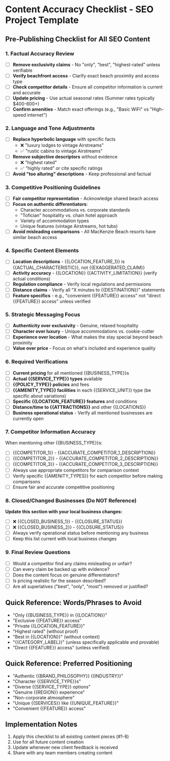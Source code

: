 # Content Accuracy Checklist - SEO Project Template

## Pre-Publishing Checklist for All SEO Content

### 1. Factual Accuracy Review
- [ ] **Remove exclusivity claims** - No "only", "best", "highest-rated" unless verifiable
- [ ] **Verify beachfront access** - Clarify exact beach proximity and access type
- [ ] **Check competitor details** - Ensure all competitor information is current and accurate
- [ ] **Update pricing** - Use actual seasonal rates (Summer rates typically $400-600+)
- [ ] **Confirm amenities** - Match exact offerings (e.g., "Basic WiFi" vs "High-speed internet")

### 2. Language and Tone Adjustments
- [ ] **Replace hyperbolic language** with specific facts
  - ❌ "luxury lodges to vintage Airstreams" 
  - ✅ "rustic cabins to vintage Airstreams"
- [ ] **Remove subjective descriptors** without evidence
  - ❌ "highest rated"
  - ✅ "highly rated" or cite specific ratings
- [ ] **Avoid "too alluring" descriptions** - Keep professional and factual

### 3. Competitive Positioning Guidelines
- [ ] **Fair competitor representation** - Acknowledge shared beach access
- [ ] **Focus on authentic differentiators**:
  - Character accommodations vs. corporate standards
  - "Tofician" hospitality vs. chain hotel approach
  - Variety of accommodation types
  - Unique features (vintage Airstreams, hot tubs)
- [ ] **Avoid misleading comparisons** - All MacKenzie Beach resorts have similar beach access

### 4. Specific Content Elements
- [ ] **Location descriptions** - {{LOCATION_FEATURE_1}} is {{ACTUAL_CHARACTERISTIC}}, not {{EXAGGERATED_CLAIM}}
- [ ] **Activity accuracy** - {{LOCATION}} {{ACTIVITY_LIMITATION}} (verify actual conditions)
- [ ] **Regulation compliance** - Verify local regulations and permissions
- [ ] **Distance claims** - Verify all "X minutes to {{DESTINATION}}" statements  
- [ ] **Feature specifics** - e.g., "convenient {{FEATURE}} access" not "direct {{FEATURE}} access" unless verified

### 5. Strategic Messaging Focus
- [ ] **Authenticity over exclusivity** - Genuine, relaxed hospitality
- [ ] **Character over luxury** - Unique accommodations vs. cookie-cutter
- [ ] **Experience over location** - What makes the stay special beyond beach proximity
- [ ] **Value over price** - Focus on what's included and experience quality

### 6. Required Verifications
- [ ] **Current pricing** for all mentioned {{BUSINESS_TYPE}}s
- [ ] **Actual {{SERVICE_TYPE}} types** available
- [ ] **{{POLICY_TYPE}} policies** and fees
- [ ] **{{AMENITY_TYPE}} facilities** in each {{SERVICE_UNIT}} type (be specific about variations)
- [ ] **Specific {{LOCATION_FEATURE}} features** and conditions
- [ ] **Distance/time to {{ATTRACTIONS}}** and other {{LOCATIONS}}
- [ ] **Business operational status** - Verify all mentioned businesses are currently open

### 7. Competitor Information Accuracy
When mentioning other {{BUSINESS_TYPE}}s:
- [ ] {{COMPETITOR_1}} - {{ACCURATE_COMPETITOR_1_DESCRIPTION}}
- [ ] {{COMPETITOR_2}} - {{ACCURATE_COMPETITOR_2_DESCRIPTION}}
- [ ] {{COMPETITOR_3}} - {{ACCURATE_COMPETITOR_3_DESCRIPTION}}
- [ ] Always use appropriate competitors for comparison context
- [ ] Verify specific {{AMENITY_TYPES}} for each competitor before making comparisons
- [ ] Ensure fair and accurate competitive positioning

### 8. Closed/Changed Businesses (Do NOT Reference)
**Update this section with your local business changes:**
- [ ] ❌ {{CLOSED_BUSINESS_1}} - {{CLOSURE_STATUS}}
- [ ] ❌ {{CLOSED_BUSINESS_2}} - {{CLOSURE_STATUS}}
- [ ] Always verify operational status before mentioning any business
- [ ] Keep this list current with local business changes

### 9. Final Review Questions
- [ ] Would a competitor find any claims misleading or unfair?
- [ ] Can every claim be backed up with evidence?
- [ ] Does the content focus on genuine differentiators?
- [ ] Is pricing realistic for the season described?
- [ ] Are all superlatives ("best", "only", "most") removed or justified?

## Quick Reference: Words/Phrases to Avoid
- "Only {{BUSINESS_TYPE}} in {{LOCATION}}"
- "Exclusive {{FEATURE}} access"
- "Private {{LOCATION_FEATURE}}"
- "Highest rated" (without proof)
- "Best in {{LOCATION}}" (without context)
- "{{CATEGORY_LABEL}}" (unless specifically applicable and provable)
- "Direct {{FEATURE}} access" (unless verified)

## Quick Reference: Preferred Positioning
- "Authentic {{BRAND_PHILOSOPHY}} {{INDUSTRY}}"
- "Character {{SERVICE_TYPE}}s"
- "Diverse {{SERVICE_TYPE}} options"
- "Genuine {{REGION}} experience"
- "Non-corporate atmosphere"
- "Unique {{SERVICES}} like {{UNIQUE_FEATURE}}"
- "Convenient {{FEATURE}} access"

## Implementation Notes
1. Apply this checklist to all existing content pieces (#1-8)
2. Use for all future content creation
3. Update whenever new client feedback is received
4. Share with any team members creating content